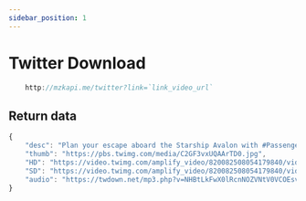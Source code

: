```yaml
---
sidebar_position: 1
---
```


# Twitter Download

```jsx title="API Endpoint:"
    http://mzkapi.me/twitter?link=`link_video_url`
```
## Return data

```jsx title="http://mzkapi.me/twitter?link=https://twitter.com/PassengersMovie/status/821025484150423557?link=https://twitter.com/PassengersMovie/status/821025484150423557"
{
    "desc": "Plan your escape aboard the Starship Avalon with #PassengersMovie - see it today! 🚀 🚀 🚀 https://t.co/dlNC50FhBu https://t.co/X0go99a4hO",
    "thumb": "https://pbs.twimg.com/media/C2GF3vxUQAArTD0.jpg",
    "HD": "https://video.twimg.com/amplify_video/820082508054179840/vid/240x240/b6ImBrQddohap5-6.mp4",
    "SD": "https://video.twimg.com/amplify_video/820082508054179840/vid/720x720/K8BEWmSeNsrQI_pA.mp4",
    "audio": "https://twdown.net/mp3.php?v=NHBtLkFwX0lRcnNOZVNtV0VCOEsvMDI3eDAyNy9kaXYvMDQ4OTcxNDUwODA1MjgwMDI4L29lZGl2X3lmaWxwbWEvbW9jLmdtaXd0Lm9lZGl2Ly86c3B0dGg=&t=token%260c05c632a2822a0a877c7e991602543"
}
```